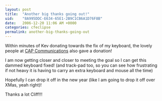 ```yaml
---
layout: post
title:  "Another big thanks going out!"
uid:	"8A995DDC-E634-65E1-2B9C1CB6A1D76F8B"
date:   2006-12-20 11:06 AM +0000
categories: cfeclipse
permalink: another-big-thanks-going-out
---
```

Within minutes of Kev donating towards the fix of my keyboard, the lovely people at <a href="http://www.capcomms.net/">CAP Communications</a> also gave a donation!

I am now getting closer and closer to meeting the goal so I can get this dammed keyboard fixed! (and track-pad too, so you can see how frustrating if not heavy it is having to carry an extra keyboard and mouse all the time)

Hopefully I can drop it off in the new year (like I am going to drop it off over XMas, yeah right)!

Thanks a lot Cliff!!!